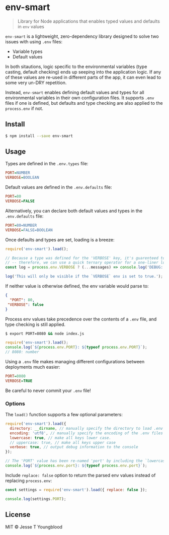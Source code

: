 # env-smart
> Library for Node applications that enables typed values and defaults in `env` values

`env-smart` is a lightweight, zero-dependency library designed to solve two issues with using `.env` files:
- Variable types
- Default values

In both sitautions, logic specific to the environmental variables (type casting, default checking) ends up seeping into the application logic. If any of these values are re-used in different parts of the app, it can even lead to some very un-DRY repetition.

Instead, `env-smart` enables defining default values and types for all environmental variables in their own configuration files. It supports `.env` files if one is defined, but defaults and type checking are also applied to the `process.env` if not.

## Install

```bash
$ npm install --save env-smart
```

## Usage

Types are defined in the `.env.types` file:
```ini
PORT=NUMBER
VERBOSE=BOOLEAN
```

Default values are defined in the `.env.defaults` file:
```ini
PORT=80
VERBOSE=FALSE
```

Alternatively, you can declare both default values and types in the `.env.defaults` file:
```ini
PORT=80=NUMBER
VERBOSE=FALSE=BOOLEAN
```

Once defaults and types are set, loading is a breeze:
```javascript
require('env-smart').load();

// Because a type was defined for the 'VERBOSE' key, it's guarenteed to be a boolean value
// -- therefore, we can use a quick ternary operator for a one-liner log function:
const log = process.env.VERBOSE ? (...messages) => console.log('DEBUG:', ...messages) : () => {};

log('This will only be visible if the `VERBOSE` env is set to true.');
```

If neither value is otherwise defined, the env variable would parse to:
```json
{
  "PORT": 80,
 "VERBOSE": false
}
```

Process env values take precedence over the contents of a `.env` file, and type checking is still applied.

```bash 
$ export PORT=8080 && node index.js
```

```javascript
require('env-smart').load();
console.log(`${process.env.PORT}: ${typeof process.env.PORT}`);
// 8080: number
```

Using a `.env` file makes managing different configurations between deployments much easier:
```ini
PORT=8080
VERBOSE=TRUE
```
Be careful to never commit your `.env` file!

### Options

The `load()` function supports a few optional parameters:

```javascript
require('env-smart').load({
  directory: __dirname, // manually specify the directory to load .env files from
  encoding: 'utf8', // manually specify the encoding of the .env files
  lowercase: true, // make all keys lower case.
  // uppercase: true, // make all keys upper case
  verbose: true, // output debug information to the console
});

// The 'PORT' value has been re-named 'port' by including the `lowercase` option
console.log(`${process.env.port}: ${typeof process.env.port}`);

```

Include `replace: false` option to return the parsed env values instead of replacing `process.env`:

```javascript
const settings = require('env-smart').load({ replace: false });

console.log(settings.PORT);
```

## License

MIT © Jesse T Youngblood
